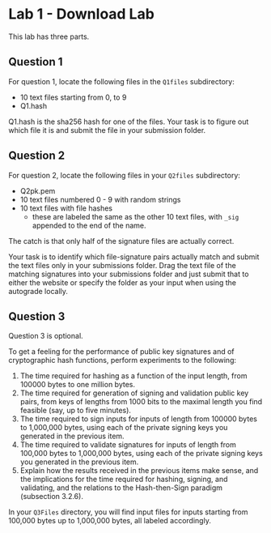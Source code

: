 
# Lab 1 - Download Lab
This lab has three parts.

## Question 1
For question 1, locate the following files in the `Q1files` subdirectory:

 - 10 text files starting from 0, to 9
 - Q1.hash

Q1.hash is the sha256 hash for one of the files. Your task is to figure out which file it is and submit the file in your submission folder. 

## Question 2
For question 2, locate the following files in your `Q2files` subdirectory:

- Q2pk.pem
- 10 text files numbered 0 - 9 with random strings
- 10 text files with file hashes
	- these are labeled the same as the other 10 text files, with `_sig` appended to the end of the name.

The catch is that only half of the signature files are actually correct. 

Your task is to identify which file-signature pairs actually match and submit the text files only in your submissions folder. Drag the text file of the matching signatures into your submissions folder and just submit that to either the website or specify the folder as your input when using the autograde locally.

## Question 3
Question 3 is optional.

To get a feeling for the performance of public key signatures and of
cryptographic hash functions, perform experiments to the following:

 1.  The time required for hashing as a function of the input length, from
100000 bytes to one million bytes.
2. The time required for generation of signing and validation public key
pairs, from keys of lengths from 1000 bits to the maximal length you
find feasible (say, up to five minutes).
3. The time required to sign inputs for inputs of length from 100000 bytes to 1,000,000 bytes, using each of the private signing keys you generated
in the previous item.
4. The time required to validate signatures for inputs of length from
100,000 bytes to 1,000,000 bytes, using each of the private signing keys
you generated in the previous item.
5.  Explain how the results received in the previous items make sense,
and the implications for the time required for hashing, signing,
and validating, and the relations to the Hash-then-Sign paradigm
(subsection 3.2.6).

In your `Q3Files` directory, you will find input files for inputs starting from 100,000 bytes up to 1,000,000 bytes, all labeled accordingly.
